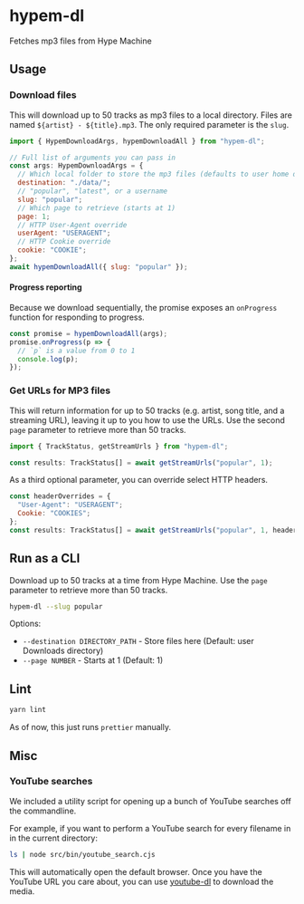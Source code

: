 # hypem-dl

Fetches mp3 files from Hype Machine

## Usage

### Download files

This will download up to 50 tracks as mp3 files to a local directory.
Files are named `${artist} - ${title}.mp3`.
The only required parameter is the `slug`.

```js
import { HypemDownloadArgs, hypemDownloadAll } from "hypem-dl";

// Full list of arguments you can pass in
const args: HypemDownloadArgs = {
  // Which local folder to store the mp3 files (defaults to user home downloads folder)
  destination: "./data/";
  // "popular", "latest", or a username
  slug: "popular";
  // Which page to retrieve (starts at 1)
  page: 1;
  // HTTP User-Agent override
  userAgent: "USERAGENT";
  // HTTP Cookie override
  cookie: "COOKIE";
};
await hypemDownloadAll({ slug: "popular" });
```

#### Progress reporting

Because we download sequentially, the promise exposes an `onProgress` function for responding to progress.

```js
const promise = hypemDownloadAll(args);
promise.onProgress(p => {
  // `p` is a value from 0 to 1
  console.log(p);
});
```

### Get URLs for MP3 files

This will return information for up to 50 tracks
(e.g. artist, song title, and a streaming URL),
leaving it up to you how to use the URLs.
Use the second `page` parameter to retrieve more than 50 tracks.


```js
import { TrackStatus, getStreamUrls } from "hypem-dl";

const results: TrackStatus[] = await getStreamUrls("popular", 1);
```

As a third optional parameter, you can override select HTTP headers.

```js
const headerOverrides = {
  "User-Agent": "USERAGENT";
  Cookie: "COOKIES";
};
const results: TrackStatus[] = await getStreamUrls("popular", 1, headerOverrides);
```

## Run as a CLI

Download up to 50 tracks at a time from Hype Machine.
Use the `page` parameter to retrieve more than 50 tracks.

```bash
hypem-dl --slug popular
```

Options:
- `--destination DIRECTORY_PATH` - Store files here (Default: user Downloads directory)
- `--page NUMBER` - Starts at 1 (Default: 1)

## Lint

```bash
yarn lint
```

As of now, this just runs `prettier` manually.

## Misc

### YouTube searches

We included a utility script for opening up a bunch of YouTube searches off the commandline.

For example, if you want to perform a YouTube search for every filename in
in the current directory:

```bash
ls | node src/bin/youtube_search.cjs
```

This will automatically open the default browser.
Once you have the YouTube URL you care about, you can use 
[youtube-dl](https://github.com/ytdl-org/youtube-dl)
to download the media.
